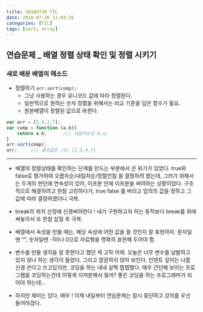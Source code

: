 ```yaml
---
title: 20180726 TIL
date: 2018-07-26 11:03:26
categories: [TIL]
tags: [sort, array]
---
```


## 연습문제 _ 배열 정렬 상태 확인 및 정렬 시키기

### 새로 배운 배열의 메소드
- 정렬하기 `arr.sort(comp);`
  - 그냥 사용하는 경우 유니코드 값에 따라 정렬된다.
  - 일반적으로 원하는 숫자 정렬을 위해서는 비교 기준을 담은 함수가 필요.
  - 원본배열이 정렬된 값으로 바뀐다.

```javascript
var arr = [3,4,2,7];
var comp = function (a,b){
    return a-b;      /// 내림차순은 b-a;
}
arr.sort(comp);  
arr;     /// 결과값은 (4) [2,3,4,7]
```

***

- 배열의 정렬상태를 확인하는 단계를 만드는 부분에서 큰 위기가 있었다. true와 false로 평가하여 오름차순/내림차순/정렬안됨 을 결정하려 했는데, 그러기 위해서는 두개의 판단에 연속성이 있어, 이프문 안에 이프문을 써야하는 상황이었다. 구조적으로 해결하려고 한참 고민하다가, true false 를 버리고 임의의 값을 정하고 그 값에 따라 결정하였더니 극복.

- break의 위치 선정에 신경써야한다 ! 내가 구현하고자 하는 동작보다 break를 위에 써놓아서 또 한참 삽질 후 극복.

- 배열에서 속성을 만들 때는, 해당 속성에 어떤 값을 쓸 것인지 잘 표현하자. 문자일 땐 “”, 숫자일땐 -1이나 0으로 자료형을 명확히 표현해 두어야 함.

- 변수를 만들 생각을 잘 못한다고 했던 게 고작 어제. 오늘은 너무 변수를 남발하고 있지 않나 하는 생각이 들었다. 그리고 깔끔하지 않아 보인다. 인덴트 깊이는 나름 신경 쓴다고 쓰고있지만, 코딩을 하는 내내 살짝 찝찝했다. 매우 간단해 보이는 프로그램을 코딩하는건데 이렇게 지저분해서 될까? 좋은 코딩을 하는 프로그래머가 되어야 하는데…

- 하지만 재미는 있다. 매우 ! 이제 내일부터 연습문제는 잠시 중단하고 강의를 우선 들어야겠다.

